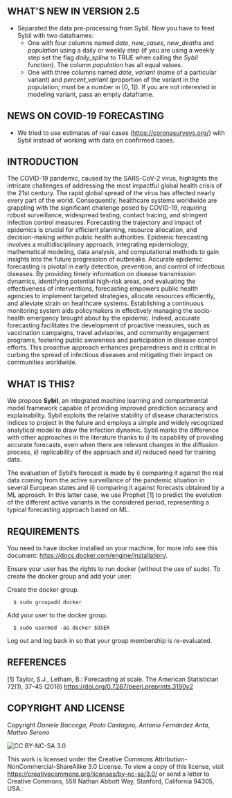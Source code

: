 ## WHAT'S NEW IN VERSION 2.5
- Separated the data pre-processing from Sybil. Now you have to feed Sybil with two dataframes:
  * One with four columns named _date_, _new_cases_, _new_deaths_ and _population_ using a daily or weekly step (if you are using a weekly step set the flag _daily_spline_ to TRUE when calling the *Sybil* function). The column _population_ has all equal values.
  * One with three columns named _date_, _variant_ (name of a particular variant) and _percent_variant_ (proportion of the variant in the population; must be a number in [0, 1]). If you are not interested in modeling variant, pass an empty dataframe.
  
## NEWS ON COVID-19 FORECASTING
- We tried to use estimates of real cases (https://coronasurveys.org/) with Sybil instead of working with data on confirmed cases.

## INTRODUCTION
The COVID-19 pandemic, caused by the SARS-CoV-2 virus, highlights the intricate challenges of addressing the most impactful global health crisis of the 21st century. The rapid global spread of the virus has affected nearly every part of the world. Consequently, healthcare systems worldwide are grappling with the significant challenge posed by COVID-19, requiring robust surveillance, widespread testing, contact tracing, and stringent infection control measures. Forecasting the trajectory and impact of epidemics is crucial for efficient planning, resource allocation, and decision-making within public health authorities. Epidemic forecasting involves a multidisciplinary approach, integrating epidemiology, mathematical modeling, data analysis, and computational methods to gain insights into the future progression of outbreaks. Accurate epidemic forecasting is pivotal in early detection, prevention, and control of infectious diseases. By providing timely information on disease transmission dynamics, identifying potential high-risk areas, and evaluating the effectiveness of interventions, forecasting empowers public health agencies to implement targeted strategies, allocate resources efficiently, and alleviate strain on healthcare systems.
Establishing a continuous monitoring system aids policymakers in effectively managing the socio-health emergency brought about by the epidemic. Indeed, accurate forecasting facilitates the development of proactive measures, such as vaccination campaigns, travel advisories, and community engagement programs, fostering public awareness and participation in disease control efforts. This proactive approach enhances preparedness and is critical in curbing the spread of infectious diseases and mitigating their impact on communities worldwide.

## WHAT IS THIS?
We propose **Sybil**, an integrated machine learning and compartmental model framework capable of providing improved prediction accuracy and explainability. Sybil exploits the relative stability of disease characteristics indices to project in the future and employs a simple and widely recognized analytical model to draw the infection dynamic. Sybil marks the difference with other approaches in the literature thanks to _i)_ its capability of providing accurate forecasts, even when there are relevant changes in the diffusion process, _ii)_ replicability of the approach and _iii)_ reduced need for training data.

The evaluation of Sybil’s forecast is made by i) comparing it against the real data coming from the active surveillance of the pandemic situation in several European states and ii) comparing it against forecasts obtained by a ML approach. In this latter
case, we use Prophet [1] to predict the evolution of the different active variants in the considered period, representing a typical forecasting approach based on ML.

## REQUIREMENTS
You need to have docker installed on your machine, for more info see this document: https://docs.docker.com/engine/installation/.

Ensure your user has the rights to run docker (without the use of sudo). To create the docker group and add your user:

Create the docker group.
```
  $ sudo groupadd docker
 ```
 
Add your user to the docker group.
```
  $ sudo usermod -aG docker $USER
```

Log out and log back in so that your group membership is re-evaluated.

## REFERENCES
[1] Taylor, S.J., Letham, B.: Forecasting at scale. The American Statistician 72(1), 37–45 (2018) https://doi.org/0.7287/peerj.preprints.3190v2

## COPYRIGHT AND LICENSE
Copyright _Daniele Baccega, Paolo Castagno, Antonio Fernández Anta, Matteo Sereno_

![CC BY-NC-SA 3.0](http://ccl.northwestern.edu/images/creativecommons/byncsa.png)

This work is licensed under the Creative Commons Attribution-NonCommercial-ShareAlike 3.0 License.  To view a copy of this license, visit https://creativecommons.org/licenses/by-nc-sa/3.0/ or send a letter to Creative Commons, 559 Nathan Abbott Way, Stanford, California 94305, USA.
